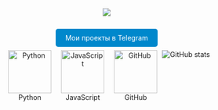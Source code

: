 <h1 align="center">
    <a href="https://git.io/typing-svg">
        <img src="https://readme-typing-svg.herokuapp.com?font=Josefin+Sans&pause=1200&color=F79A00&background=1A0CFF00&center=true&vCenter=true&repeat=false&random=true&width=441&height=59&lines=%D0%94%D0%BE%D0%B1%D1%80%D0%BE+%D0%BF%D0%BE%D0%B6%D0%B0%D0%BB%D0%BE%D0%B2%D0%B0%D1%82%D1%8C!;Welcome!" />
    </a>
</h1>

<br/>

<div align="center">
  <a href="https://t.me/joiningchannels" style="text-decoration: none; background-color: #0088cc; color: white; padding: 10px 20px; border-radius: 5px;">Мои проекты в Telegram</a>
</div>

<br/>

<div align="center" style="display: flex; justify-content: center; flex-wrap: wrap;">
  <div style="margin: 0 10px; text-align: center;">
    <a href="#">
      <img src="https://techstack-generator.vercel.app/python-icon.svg" width="88" height="88" alt="Python" />
    </a>
    <br>Python
  </div>
  <div style="margin: 0 10px; text-align: center;">
    <a href="#">
      <img src="https://techstack-generator.vercel.app/js-icon.svg" width="88" height="88" alt="JavaScript" />
    </a>
    <br>JavaScript
  </div>
  <div style="margin: 0 10px; text-align: center;">
    <a href="#">
      <img src="https://techstack-generator.vercel.app/github-icon.svg" width="88" height="88" alt="GitHub" />
    </a>
    <br>GitHub
  </div>

<br/>

<div align="center">
  <img src="https://github-readme-stats.vercel.app/api?username=abrikosnikov&show_icons=true&theme=radical" alt="GitHub stats" />
</div>
